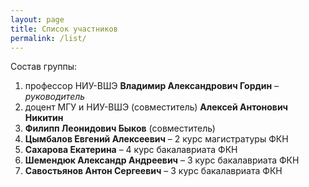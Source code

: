 ```yaml
---
layout: page
title: Список участников
permalink: /list/
---
```


Состав группы:

1. профессор НИУ-ВШЭ **Владимир Александрович Гордин** – _руководитель_
2.   доцент МГУ и НИУ-ВШЭ (совместитель) **Алексей Антонович Никитин**
3.   **Филипп Леонидович Быков** (совместитель)
4. **Цымбалов Евгений Алексеевич** – 2 курс магистратуры ФКН
5. **Сахарова Екатерина** – 4 курс бакалавриата ФКН
6. **Шемендюк Александр Андреевич** – 3 курс бакалавриата ФКН
7. **Савостьянов Антон Сергеевич** – 3 курс бакалавриата ФКН
